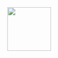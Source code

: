 <img src="https://user-images.githubusercontent.com/76667723/151686648-e0408274-79b9-4e71-ad3a-ef39f58878d3.svg" style="width: 100px; height: auto;">
